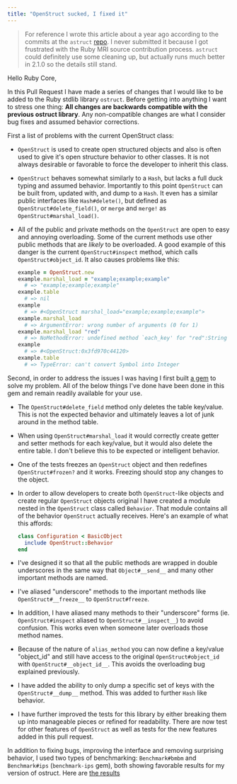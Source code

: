 ```yaml
---
title: "OpenStruct sucked, I fixed it"
---
```


> For reference I wrote this article about a year ago according to the commits at the `astruct` [repo](https://github.com/krainboltgreene/astruct). I never submitted it because I got frustrated with the Ruby MRI source contribution process. `astruct` could definitely use some cleaning up, but actually runs much better in 2.1.0 so the details still stand.

Hello Ruby Core,

In this Pull Request I have made a series of changes that I would like to be added to the Ruby stdlib library `ostruct`. Before getting into anything I want to stress one thing: **All changes are backwards compatible with the previous ostruct library**. Any non-compatible changes are what I consider bug fixes and assumed behavior corrections.

First a list of problems with the current OpenStruct class:

  * `OpenStruct` is used to create open structured objects and also is often used to give it's open structure behavior to other classes. It is not always desirable or favorable to force the developer to inherit this class.
  * `OpenStruct` behaves somewhat similarly to a `Hash`, but lacks a full duck typing and assumed behavior. Importantly to this point `OpenStruct` can be built from, updated with, and dump to a `Hash`. It even has a similar public interfaces like `Hash#delete()`, but defined as `OpenStruct#delete_field()`, or `merge` and `merge!` as `OpenStruct#marshal_load()`.
  * All of the public and private methods on the `OpenStruct` are open to easy and annoying overloading. Some of the current methods use other public methods that are *likely* to be overloaded. A good example of this danger is the current `OpenStruct#inspect` method, which calls `OpenStruct#object_id`. It also causes problems like this:

    ``` ruby
    example = OpenStruct.new
    example.marshal_load = "example;example;example"
      # => "example;example;example"
    example.table
      # => nil
    example
      # => #<OpenStruct marshal_load="example;example;example">
    example.marshal_load
      # => ArgumentError: wrong number of arguments (0 for 1)
    example.marshal_load "red"
      # => NoMethodError: undefined method `each_key' for "red":String
    example
      # => #<OpenStruct:0x3fd970c44120>
    example.table
      # => TypeError: can't convert Symbol into Integer
    ```

Second, in order to address the issues I was having I first built [a gem](http://rubygems.org/gems/astruct) to solve my problem. All of the below things I've done have been done in this gem and remain readily available for your use.

  * The `OpenStruct#delete_field` method only deletes the table key/value. This is not the expected behavior and ultimately leaves a lot of junk around in the method table.
  * When using `OpenStruct#marshal_load` it would correctly create getter and setter methods for each key/value, but it would also delete the entire table. I don't believe this to be expected or intelligent behavior.
  * One of the tests freezes an `OpenStruct` object and then redefines `OpenStruct#frozen?` and it works. Freezing should stop any changes to the object.
  * In order to allow developers to create both `OpenStruct`-like objects and create regular `OpenStruct` objects original I have created a module nested in the `OpenStruct` class called `Behavior`. That module contains all of the behavior `OpenStruct` actually receives. Here's an example of what this affords:

    ``` ruby
    class Configuration < BasicObject
      include OpenStruct::Behavior
    end
    ```

  * I've designed it so that all the public methods are wrapped in double underscores in the same way that `Object#__send__` and many other important methods are named.
  * I've aliased "underscore" methods to the important methods like `OpenStruct#__freeze__` to `OpenStruct#freeze`.
  * In addition, I have aliased many methods to their "underscore" forms (ie. `OpenStruct#inspect` aliased to `OpenStruct#__inspect__`) to avoid confusion. This works even when someone later overloads those method names.
  * Because of the nature of `alias_method` you can now define a key/value "object\_id" and still have access to the original `OpenStruct#object_id` with `OpenStruct#__object_id__`. This avoids the overloading bug explained previously.
  * I have added the ability to only dump a specific set of keys with the `OpenStruct#__dump__` method. This was added to further `Hash` like behavior.
  * I have further improved the tests for this library by either breaking them up into manageable pieces or refined for readability. There are now test for other features of `OpenStruct` as well as tests for the new features added in this pull request.

In addition to fixing bugs, improving the interface and removing surprising behavior, I used two types of benchmarking: `Benchmark#bmbm` and `Benchmark#ips` (`benchmark-ips` gem), both showing favorable results for my version of ostruct. Here are [the results](https://gist.github.com/3462357)
